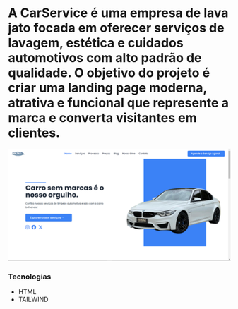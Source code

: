 # A CarService é uma empresa de lava jato focada em oferecer serviços de lavagem, estética e cuidados automotivos com alto padrão de qualidade. O objetivo do projeto é criar uma landing page moderna, atrativa e funcional que represente a marca e converta visitantes em clientes.

![Banner](./Banner.png)

### Tecnologias
- HTML
- TAILWIND